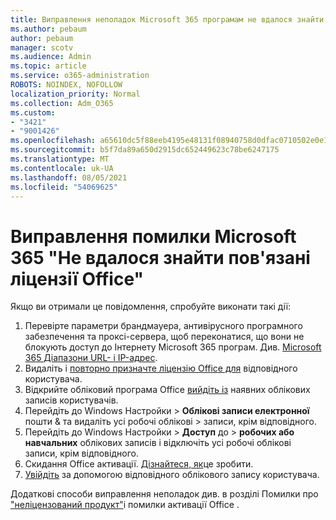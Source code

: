 ```yaml
---
title: Виправлення неполадок Microsoft 365 програмам не вдалося знайти пов'язане повідомлення про ліцензію Office
ms.author: pebaum
author: pebaum
manager: scotv
ms.audience: Admin
ms.topic: article
ms.service: o365-administration
ROBOTS: NOINDEX, NOFOLLOW
localization_priority: Normal
ms.collection: Adm_O365
ms.custom:
- "3421"
- "9001426"
ms.openlocfilehash: a65610dc5f88eeb4195e48131f08940758d0dfac0710502e0e15ab5f661c5719
ms.sourcegitcommit: b5f7da89a650d2915dc652449623c78be6247175
ms.translationtype: MT
ms.contentlocale: uk-UA
ms.lasthandoff: 08/05/2021
ms.locfileid: "54069625"
---
```

# <a name="fixing-the-microsoft-365-apps-couldnt-find-office-licenses-associated-message"></a>Виправлення помилки Microsoft 365 "Не вдалося знайти пов'язані ліцензії Office"

Якщо ви отримали це повідомлення, спробуйте виконати такі дії:

1. Перевірте параметри брандмауера, антивірусного програмного забезпечення та проксі-сервера, щоб переконатися, що вони не блокують доступ до Інтернету Microsoft 365 програм. Див. [Microsoft 365 Діапазони URL- і IP-адрес](https://docs.microsoft.com/office365/enterprise/urls-and-ip-address-ranges).
2. Видаліть і [повторно призначте ліцензію Office для](https://docs.microsoft.com/microsoft-365/admin/manage/assign-licenses-to-users) відповідного користувача. 
3. Відкрийте обліковий програма Office [вийдіть із](https://support.office.com/article/5a20dc11-47e9-4b6f-945d-478cb6d92071) наявних облікових записів користувачів.
4. Перейдіть до Windows Настройки > **Облікові записи електронної** пошти & та видаліть усі робочі облікові  >  записи, крім відповідного.
5. Перейдіть до Windows Настройки > **Доступ** до  >  **робочих або навчальних** облікових записів і відключіть усі робочі облікові записи, крім відповідного.
6. Скидання Office активації. [Дізнайтеся, як](https://docs.microsoft.com/office365/troubleshoot/activation/reset-office-365-proplus-activation-state)це зробити.
7. [Увійдіть](https://support.office.com/article/628ea040-f265-49de-b986-be09c3ebf8a9) за допомогою відповідного облікового запису користувача.

Додаткові способи виправлення неполадок див. в розділі Помилки про ["неліцензований продукт"](https://support.office.com/Article/0d23d3c0-c19c-4b2f-9845-5344fedc4380)і помилки активації Office .